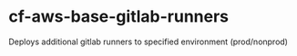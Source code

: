 # cf-aws-base-gitlab-runners
Deploys additional gitlab runners to specified environment (prod/nonprod)
